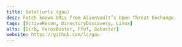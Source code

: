 ```yaml
---
title: Getallurls (gau)
desc: Fetch known URLs from AlienVault’s Open Threat Exchange.
tags: [ActiveRecon, DirectoryDiscovery, Linux]
alts: [Dirb, FeroxBuster, Ffuf, Gobuster]
website: https://github.com/lc/gau
---
```

